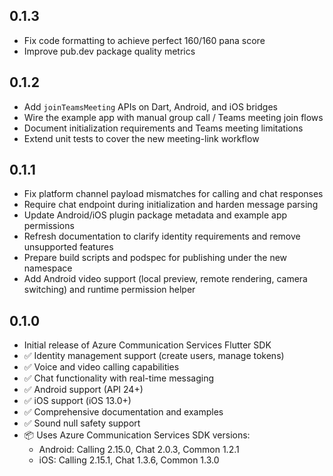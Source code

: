 ## 0.1.3

* Fix code formatting to achieve perfect 160/160 pana score
* Improve pub.dev package quality metrics

## 0.1.2

* Add `joinTeamsMeeting` APIs on Dart, Android, and iOS bridges
* Wire the example app with manual group call / Teams meeting join flows
* Document initialization requirements and Teams meeting limitations
* Extend unit tests to cover the new meeting-link workflow

## 0.1.1

* Fix platform channel payload mismatches for calling and chat responses
* Require chat endpoint during initialization and harden message parsing
* Update Android/iOS plugin package metadata and example app permissions
* Refresh documentation to clarify identity requirements and remove unsupported features
* Prepare build scripts and podspec for publishing under the new namespace
* Add Android video support (local preview, remote rendering, camera switching) and runtime permission helper

## 0.1.0

* Initial release of Azure Communication Services Flutter SDK
* ✅ Identity management support (create users, manage tokens)
* ✅ Voice and video calling capabilities
* ✅ Chat functionality with real-time messaging
* ✅ Android support (API 24+)
* ✅ iOS support (iOS 13.0+)
* ✅ Comprehensive documentation and examples
* ✅ Sound null safety support
* 📦 Uses Azure Communication Services SDK versions:
  * Android: Calling 2.15.0, Chat 2.0.3, Common 1.2.1
  * iOS: Calling 2.15.1, Chat 1.3.6, Common 1.3.0
